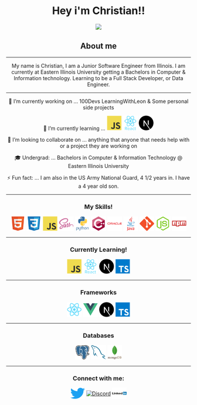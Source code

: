 <h1 align="center">Hey i'm Christian!!</h1>

<div align="center">
  <img src="https://c.tenor.com/qJ5evVs-_uUAAAAC/coding.gif" width="500px" />
</div>
<h2 align="center"> About me</h2>

---

<p align="center"> My name is Christian, I am a Junior Software Engineer from Illinois. I am currently at Eastern Illinois University getting a Bachelors in Computer & Information technology. Learning to be a Full Stack Developer, or Data Engineer.

---

<p align="center"> 🔭 I’m currently working on ... 100Devs LearningWithLeon & Some personal side projects</P>
<p align="center">🌱 I’m currently learning ... <img src="https://github.com/devicons/devicon/blob/master/icons/javascript/javascript-original.svg" alt="JS" height="40" style="max-width: 100%;"> <img src="https://github.com/devicons/devicon/blob/master/icons/react/react-original-wordmark.svg" alt="React.JS" height="40" style="max-width: 100%;"> <img src="https://github.com/devicons/devicon/blob/master/icons/nextjs/nextjs-original.svg" alt="Next.JS" height="40" style="max-width: 100%;"></P>
<p align="center">👯 I’m looking to collaborate on ... anything that anyone that needs help with or a project they are working on</P>
<p align="center">🎓 Undergrad: ... Bachelors in Computer & Information Technology @ Eastern Illinois University</P>
<p align="center">⚡ Fun fact: ... I am also in the US Army National Guard, 4 1/2 years in. I have a 4 year old son.</P>

---

<h3 align="center">My Skills!</h3>
<p align="center">
  <img src="https://github.com/devicons/devicon/raw/master/icons/html5/html5-original.svg" alt="HTML5" height="40" style="max-width: 100%;">
  <img src="https://github.com/devicons/devicon/raw/master/icons/css3/css3-original.svg" alt="CSS3" height="40" style="max-width: 100%;">
  <img src="https://github.com/devicons/devicon/blob/master/icons/javascript/javascript-original.svg" alt="JS" height="40" style="max-width: 100%;">
  <img src="https://github.com/devicons/devicon/blob/master/icons/sass/sass-original.svg" alt="SCSS" height="40" style="max-width: 100%;">
  <img src="https://github.com/devicons/devicon/blob/master/icons/python/python-original-wordmark.svg" alt="Python" height="40" style="max-width: 100%;">
  <img src="https://github.com/devicons/devicon/blob/master/icons/cplusplus/cplusplus-original.svg" alt="C++" height="40" style="max-width: 100%;">
  <img src="https://github.com/devicons/devicon/blob/master/icons/oracle/oracle-original.svg" alt="SQL" height="40" style="max-width: 100%;">
  <img src="https://github.com/devicons/devicon/blob/master/icons/java/java-original-wordmark.svg" alt="Java" height="40" style="max-width: 100%;">
  <img src="https://github.com/devicons/devicon/blob/master/icons/git/git-original.svg" alt="Git" height="40" style="max-width: 100%;">
  <img src="https://github.com/devicons/devicon/blob/master/icons/nodejs/nodejs-original.svg" alt="Node.JS" height="40" style="max-width: 100%;">
  <img src="https://github.com/devicons/devicon/blob/master/icons/npm/npm-original-wordmark.svg" alt="NPM" height="40" style="max-width: 100%;">
</p>

---

<h3 align="center">Currently Learning!</h3>
<p align="center">
  <img src="https://github.com/devicons/devicon/blob/master/icons/javascript/javascript-original.svg" alt="JS" height="40" style="max-width: 100%;">
  <img src="https://github.com/devicons/devicon/blob/master/icons/react/react-original-wordmark.svg" alt="React.JS" height="40" style="max-width: 100%;">
  <img src="https://github.com/devicons/devicon/blob/master/icons/nextjs/nextjs-original.svg" alt="Next.JS" height="40" style="max-width: 100%;">
  <img src="https://github.com/devicons/devicon/blob/master/icons/typescript/typescript-original.svg" alt="TypeScript" height="40" style="max-width: 100%;">
</p>

---

<h3 align="center">Frameworks</h3>

<p align="center">
  <img src="https://github.com/devicons/devicon/blob/master/icons/react/react-original.svg" alt="React.JS" height="40" style="max-width: 100%;">
  <img src="https://github.com/devicons/devicon/blob/master/icons/vuejs/vuejs-original.svg" alt="Vue.JS" height="40" style="max-width: 100%;">
  <img src="https://github.com/devicons/devicon/blob/master/icons/nextjs/nextjs-original.svg" alt="Next.JS" height="40" style="max-width: 100%;">
  <img src="https://github.com/devicons/devicon/blob/master/icons/typescript/typescript-original.svg" alt="TypeScript" height="40" style="max-width: 100%;">
</p>

---

<h3 align="center">Databases</h3>

<p align="center">
   <img src="https://github.com/devicons/devicon/blob/master/icons/postgresql/postgresql-original.svg" alt="PostgreSQL" height="40" style="max-width: 100%;">
   <img src="https://github.com/devicons/devicon/blob/master/icons/mysql/mysql-original.svg" alt="MySQL" height="40" style="max-width: 100%;">
   <img src="https://github.com/devicons/devicon/blob/master/icons/mongodb/mongodb-original-wordmark.svg" alt="MongoDB" height="40" style="max-width: 100%;">
</p>

---

<h3 align="Center">Connect with me:</h3>

<p align="center">
  <a href="https://twitter.com/ChristianBDev" target="blank"><img align="center" src="https://github.com/devicons/devicon/blob/master/icons/twitter/twitter-original.svg" alt="Twitter" height="30" width="40" /></a>
  <a href="https://discord.gg/Bysgy2tPsk" target="blank"><img align="center" src="https://raw.githubusercontent.com/rahuldkjain/github-profile-readme-generator/master/src/images/icons/Social/discord.svg" alt="Discord" height="30" width="40" /></a>
  <a href="https://www.linkedin.com/in/christian-bennett-4a79a3191/" target="blank"><img align="center" src="https://github.com/devicons/devicon/blob/master/icons/linkedin/linkedin-original-wordmark.svg" alt="LinkedIn" height="30" width="40" /></a>
</p>
